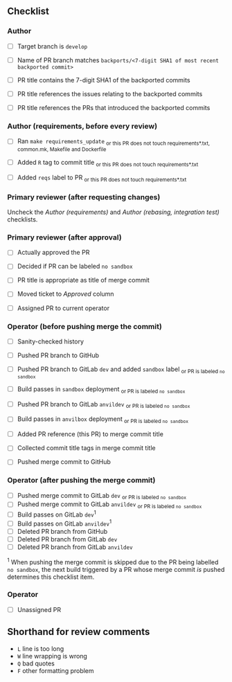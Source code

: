 <!-- 
This is the PR template for backport PRs against `develop`.
-->

## Checklist


### Author

- [ ] Target branch is `develop`
- [ ] Name of PR branch matches `backports/<7-digit SHA1 of most recent backported commit>`
- [ ] PR title contains the 7-digit SHA1 of the backported commits
- [ ] PR title references the issues relating to the backported commits
- [ ] PR title references the PRs that introduced the backported commits


### Author (requirements, before every review)

- [ ] Ran `make requirements_update`                                <sub>or this PR does not touch requirements*.txt, common.mk, Makefile and Dockerfile</sub>
- [ ] Added `R` tag to commit title                                 <sub>or this PR does not touch requirements*.txt</sub>
- [ ] Added `reqs` label to PR                                      <sub>or this PR does not touch requirements*.txt</sub>


### Primary reviewer (after requesting changes)

Uncheck the *Author (requirements)* and *Author (rebasing, integration test)* 
checklists.


### Primary reviewer (after approval)

- [ ] Actually approved the PR
- [ ] Decided if PR can be labeled `no sandbox`
- [ ] PR title is appropriate as title of merge commit
- [ ] Moved ticket to *Approved* column
- [ ] Assigned PR to current operator


### Operator (before pushing merge the commit)

- [ ] Sanity-checked history
- [ ] Pushed PR branch to GitHub
- [ ] Pushed PR branch to GitLab `dev` and added `sandbox` label    <sub>or PR is labeled `no sandbox`</sub>
- [ ] Build passes in `sandbox` deployment                          <sub>or PR is labeled `no sandbox`</sub>
- [ ] Pushed PR branch to GitLab `anvildev`                         <sub>or PR is labeled `no sandbox`</sub>
- [ ] Build passes in `anvilbox` deployment                         <sub>or PR is labeled `no sandbox`</sub>
- [ ] Added PR reference (this PR) to merge commit title
- [ ] Collected commit title tags in merge commit title
- [ ] Pushed merge commit to GitHub


### Operator (after pushing the merge commit)

- [ ] Pushed merge commit to GitLab `dev`                            <sub>or PR is labeled `no sandbox`</sub>
- [ ] Pushed merge commit to GitLab `anvildev`                       <sub>or PR is labeled `no sandbox`</sub>
- [ ] Build passes on GitLab `dev`<sup>1</sup>
- [ ] Build passes on GitLab `anvildev`<sup>1</sup>
- [ ] Deleted PR branch from GitHub
- [ ] Deleted PR branch from GitLab `dev`
- [ ] Deleted PR branch from GitLab `anvildev`

<sup>1</sup> When pushing the merge commit is skipped due to the PR being
labelled `no sandbox`, the next build triggered by a PR whose merge commit *is* 
pushed determines this checklist item.

### Operator

- [ ] Unassigned PR


## Shorthand for review comments

- `L` line is too long
- `W` line wrapping is wrong
- `Q` bad quotes
- `F` other formatting problem
